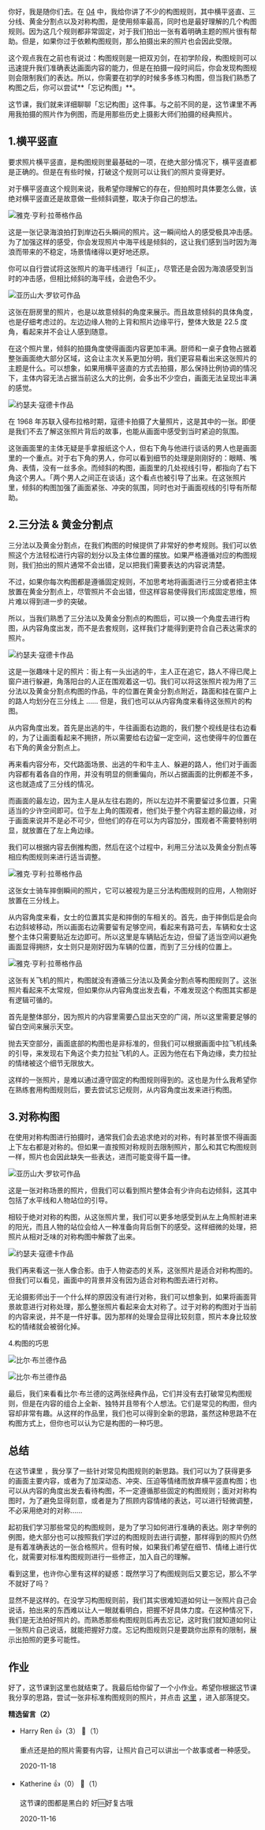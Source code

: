 你好，我是随你们去。在 [04](https://time.geekbang.org/column/article/300483) 中，我给你讲了不少的构图规则，其中横平竖直、三分线、黄金分割点以及对称构图，是使用频率最高，同时也是最好理解的几个构图规则。因为这几个规则都非常固定，对于我们拍出一张有着明确主题的照片很有帮助。但是，如果你过于依赖构图规则，那么拍摄出来的照片也会因此受限。

这个观点我在之前也有说过：构图规则是一把双刃剑，在初学阶段，构图规则可以迅速提升我们准确表达画面内容的能力，但是在拍摄一段时间后，你会发现构图规则会限制我们的表达。所以，你需要在初学的时候多多练习构图，但当我们熟悉了构图之后，你可以尝试**「忘记构图」**。

这节课，我们就来详细聊聊「忘记构图」这件事。与之前不同的是，这节课里不再用我拍摄的照片作为例图，而是用那些历史上摄影大师们拍摄的经典照片。

## **1.横平竖直**

要求照片横平竖直，是构图规则里最基础的一项，在绝大部分情况下，横平竖直都是正确的。但是在有些时候，打破这个规则可以让我们的照片变得更好。

对于横平竖直这个规则来说，我希望你理解它的存在，但拍照时具体要怎么做，该绝对横平竖直还是故意做一些倾斜调整，取决于你自己的想法。

![](https://static001.geekbang.org/resource/image/d5/66/d5c3b340c3bc03b2c7020c76b4f65f66.png?wh=1920%2A1080 "雅克·亨利·拉蒂格作品")

这是一张记录海浪拍打到岸边石头瞬间的照片。这一瞬间给人的感受极具冲击感。为了加强这样的感受，你会发现照片中海平线是倾斜的，这让我们感到当时因为海浪而带来的不稳定，场景情绪得以更好地还原。

你可以自行尝试将这张照片的海平线进行「纠正」，尽管还是会因为海浪感受到当时的冲击感，但相比倾斜的海平线，会逊色不少。

![](https://static001.geekbang.org/resource/image/d8/2c/d8304fa0ff7db709a6d9f82c9211dc2c.png?wh=1100%2A724 "亚历山大·罗钦可作品")

这张在厨房里的照片，也是以故意倾斜的角度来展示。而且故意倾斜的具体角度，也是仔细考虑过的。左边边缘人物的上背和照片边缘平行，整体大致是 22.5 度角，看起来并不会让人感到随意。

在这个照片里，倾斜的拍摄角度使得画面内容更加丰满。厨师和一桌子食物占据着整张画面绝大部分区域，这会让主次关系更加分明，我们更容易看出来这张照片的主题是什么。可以想象，如果用横平竖直的方式去拍摄，那么保持比例协调的情况下，主体内容无法占据当前这么大的比例，会多出不少空白，画面无法呈现出丰满的感觉。

![](https://static001.geekbang.org/resource/image/a4/32/a403dc99933c97yye6fcec1afb4dd832.png?wh=1200%2A765 "约瑟夫·寇德卡作品")

在 1968 年苏联入侵布拉格时期，寇德卡拍摄了大量照片，这是其中的一张。即便是我们不去了解这张照片背后的故事，也能从画面中感受到当时紧迫的氛围。

这张画面里的主体无疑是手拿报纸这个人，但右下角与他进行谈话的男人也是画面里的一个重点。对于右下角的男人，你可以看到细节的处理是刚刚好的：眼睛、嘴角、表情，没有一丝多余。而倾斜的构图，画面里的几处视线引导，都指向了右下角这个男人。「两个男人之间正在谈话」这个看点也被引导了出来。在这张照片里，倾斜的构图加强了画面紧张、冲突的氛围，同时也对于画面视线的引导有所帮助。

## **2.三分法 &amp; 黄金分割点**

三分法以及黄金分割点，在我们构图的时候提供了非常好的参考规则。我们可以依照这个方法轻松进行内容的划分以及主体位置的摆放。如果严格遵循对应的构图规则，我们拍出的照片通常不会出错，足以把我们需要表达的内容说清楚。

不过，如果你每次构图都是遵循固定规则，不加思考地将画面进行三分或者把主体放置在黄金分割点上，尽管照片不会出错，但这样容易使得我们形成固定思维，照片难以得到进一步的突破。

所以，当我们熟悉了三分法以及黄金分割点的构图后，可以换一个角度去进行构图，从内容角度出发，而不是去套规则，这样我们才能得到更符合自己表达需求的照片。

![](https://static001.geekbang.org/resource/image/d2/37/d2675199661c6cf274fe46e859b13337.png?wh=1000%2A668 "约瑟夫·寇德卡作品")

这是一张趣味十足的照片：街上有一头出逃的牛，主人正在追它，路人不得已爬上窗户进行躲避，角落阳台的人正在围观着这一切。我们可以将这张照片视为用了三分法以及黄金分割点构图的作品，牛的位置在黄金分割点附近，路面和挂在窗户上的路人均划分在三分线上 …… 但是，我们也可以从内容角度来看待这张照片的构图。

从内容角度出发。首先是出逃的牛，牛往画面右边跑的，我们整个视线是往右边看的，为了让画面看起来不拥挤，所以需要给右边留一定空间，这也使得牛的位置在右下角的黄金分割点上。

再来看内容分布，交代路面场景、出逃的牛和牛主人、躲避的路人，他们对于画面内容都有着各自的作用，并没有明显的侧重偏向，所以占据画面的比例都差不多，这也就造成了三分线的情况。

而画面的最左边，因为主人是从左往右跑的，所以左边并不需要留过多位置，只需适当的少许空间即可。位于左上角的围观者，他们处于整个内容主题的最边缘，对于画面来说并不是必不可少，但他们的存在可以为内容加分，围观者不需要特别明显，就放置在了左上角边缘。

我们可以根据内容去倒推构图，然后在这个过程中，利用三分法以及黄金分割点等相应构图规则来进行适当调整。

![](https://static001.geekbang.org/resource/image/16/0f/16f8b610ac93898e8d13db0768e43f0f.png?wh=748%2A580 "雅克·亨利·拉蒂格作品")

这张女士骑车摔倒瞬间的照片，它可以被视为是三分法构图规则的应用，人物刚好放置在三分线上。

从内容角度来看，女士的位置其实是和摔倒的车相关的。首先，由于摔倒后是会向右边斜坡移动，所以画面右边需要留有足够空间，看起来有路可去，车辆和女士这整个主体只需要贴近左边即可。所以这里是车辆贴近左边，但留了适当空间以避免画面显得拥挤，女士则只是刚好因为车辆的位置，而到了三分线的位置上。

![](https://static001.geekbang.org/resource/image/bc/fc/bc0dd6a0976bc703c380667yy0e50afc.png?wh=1200%2A834 "雅克·亨利·拉蒂格作品")

这张有关飞机的照片，构图就没有遵循三分法以及黄金分割点等构图规则了。这张照片看起来不太常规，但如果你从内容角度出发去看，不难发现这个构图其实都是有逻辑可循的。

首先是整体部分，因为照片的内容里需要凸显出天空的广阔，所以这里需要足够的留白空间来展示天空。

抛去天空部分，画面底部的构图也是非标准的，但我们可以根据画面中拉飞机线条的引导，来发现右下角这个卖力拉扯飞机的人。正因为他在右下角边缘，卖力拉扯的情绪被这个细节无限放大。

这样的一张照片，是难以通过遵守固定的构图规则得到的。这也是为什么我希望你在熟练套用构图规则后，要去尝试忘记规则，从内容角度出发来进行构图。

## **3.对称构图**

在使用对称构图进行拍摄时，通常我们会去追求绝对的对称，有时甚至恨不得画面上下左右都是对称的。但如果一直按照对称规则去限制照片，那么和其它构图规则一样，照片也会因此缺失一些表达，进而可能变得千篇一律。

![](https://static001.geekbang.org/resource/image/6f/1a/6fe5740d7a04800c3cfb14d2ae1yyf1a.png?wh=800%2A547 "亚历山大·罗钦可作品")

这是一张对称场景的照片，但我们可以看到照片整体会有少许向右边倾斜，这其中包括了水平线和人物站位的引导。

相较于绝对对称的构图，从这张照片里，我们可以更多地感受到从左上角照射进来的阳光，而且人物的站位会给人一种准备向背后倒下的感受。这样细微的处理，把照片从相对乏味的对称构图中解救了出来。

![](https://static001.geekbang.org/resource/image/bf/83/bf143d2b0afc0f8e7385d41228dcaf83.png?wh=1024%2A1528 "约瑟夫·寇德卡作品")

我们再来看这一张人像合影。由于人物姿态的关系，这张照片是适合对称构图的。但我们可以看见，画面中的背景并没有因为适合对称构图去进行对称。

无论摄影师出于一个什么样的原因没有进行对称，我们可以想象到，如果将画面背景故意进行对称处理，那么整张照片看起来会太对称了。过于对称的构图对于当前的内容来说，并不是一件好事。因为那样的处理会显得比较刻意，照片本身比较放松的情绪就会被弱化掉。

4.构图的巧思

![](https://static001.geekbang.org/resource/image/97/d4/97ee6ee347f3d2c9665859fded677fd4.png?wh=600%2A674 "比尔·布兰德作品")

![](https://static001.geekbang.org/resource/image/4a/a5/4a374d97bcf36fe45043d6e6562b2ba5.png?wh=900%2A985 "比尔·布兰德作品")

最后，我们来看看比尔·布兰德的这两张经典作品，它们并没有去打破常见构图规则，但是在内容的组合上全新、独特并且带有个人想法。它们是常见的构图，但内容却非常有趣。从这样的作品里，我们也可以得到全新的思路，虽然这种思路不在构图方式上，但你也可以认为它是构图的一种巧思。

## 总结

在这节课里 ，我分享了一些针对常见构图规则的新思路。我们可以为了获得更多的画面主要内容，或者为了加深动态、冲突、压迫等情绪而放弃横平竖直构图；也可以从内容的角度出发去看待构图，不一定遵循那些固定的构图规则；面对对称构图时，为了避免显得刻意，或者是为了照顾内容情绪的表达，可以进行轻微调整，不必采用绝对的对称……

起初我们学习那些常见的构图规则，是为了学习如何进行准确的表达。刚才举例的例图，绝大部分也可以按照我们学过的构图规则去进行调整，那样得到的照片仍然是有着准确表达的一张合格照片。但有时候，如果我们希望在细节、情绪上进行优化，就需要对标准构图规则进行一些修正，加入自己的理解。

看到这里，也许你心里有这样的疑惑：既然学习了构图规则后又要忘记，那么不学不就好了吗？

显然不是这样的。在没学习构图规则前，我们其实很难知道如何让一张照片自己会说话，拍出来的东西难以让人一眼就看明白，把握不好具体力度。在这种情况下，我们是无法拍好照片的。而熟悉那些构图规则后再去忘记，这时我们就知道如何让一张照片自己说话，就能把握好力度。忘记构图规则只是要跳你出原有的限制，展示出拍照的更多可能性。

## 作业

好了，这节课到这里也就结束了。我最后给你留了一个小作业。希望你根据这节课我分享的思路，尝试一张非标准构图规则的照片，并点击 [这里](time://hordeChannelDetail?channelId=29) ，进入部落提交。
<div><strong>精选留言（2）</strong></div><ul>
<li><span>Harry Ren</span> 👍（3） 💬（1）<p>重点还是拍的照片需要有内容，让照片自己可以讲出一个故事或者一种感受。</p>2020-11-18</li><br/><li><span>Katherine</span> 👍（0） 💬（1）<p>这节课的图都是黑白的 好🆒好复古哦</p>2020-11-16</li><br/>
</ul>
